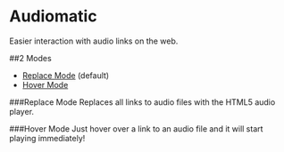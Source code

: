 Audiomatic
=========

Easier interaction with audio links on the web.

##2 Modes

* [Replace Mode](#replace) (default)
* [Hover Mode](#hover)


###Replace Mode
<a href="#replace"></a>
Replaces all links to audio files with the HTML5 audio player.

###Hover Mode
<a href='#hover'></a>
Just hover over a link to an audio file and it will start playing immediately!

